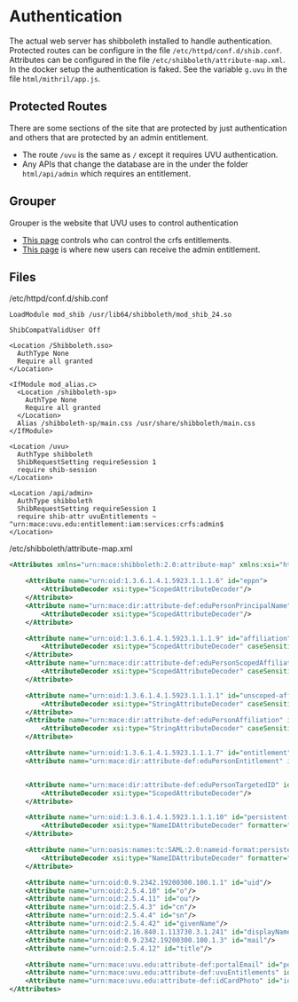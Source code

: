 # Authentication

The actual web server has shibboleth installed to handle authentication. Protected routes can be configure in the file `/etc/httpd/conf.d/shib.conf`. Attributes can be configured in the file `/etc/shibboleth/attribute-map.xml`. In the docker setup the authentication is faked. See the variable `g.uvu` in the file `html/mithril/app.js`.

## Protected Routes

There are some sections of the site that are protected by just authentication and others that are protected by an admin entitlement.

* The route `/uvu` is the same as `/` except it requires UVU authentication.
* Any APIs that change the database are in the under the folder `html/api/admin` which requires an entitlement.

## Grouper

Grouper is the website that UVU uses to control authentication

* [This page](https://grouper.uvu.edu/grouper/grouperUi/app/UiV2Main.index?operation=UiV2Stem.stemPrivileges&stemId=008aa814a2674d0b8f6a757195053fcc) controls who can control the crfs entitlements.
* [This page](https://grouper.uvu.edu/grouper/grouperUi/app/UiV2Main.index?operation=UiV2Group.viewGroup&groupId=e1eabcd1914e4f1d850919e1199a58bc) is where new users can receive the admin entitlement.


## Files

/etc/httpd/conf.d/shib.conf
```xampp
LoadModule mod_shib /usr/lib64/shibboleth/mod_shib_24.so

ShibCompatValidUser Off

<Location /Shibboleth.sso>
  AuthType None
  Require all granted
</Location>

<IfModule mod_alias.c>
  <Location /shibboleth-sp>
    AuthType None
    Require all granted
  </Location>
  Alias /shibboleth-sp/main.css /usr/share/shibboleth/main.css
</IfModule>

<Location /uvu>
  AuthType shibboleth
  ShibRequestSetting requireSession 1
  require shib-session
</Location>

<Location /api/admin>
  AuthType shibboleth
  ShibRequestSetting requireSession 1
  require shib-attr uvuEntitlements ~ ^urn:mace:uvu.edu:entitlement:iam:services:crfs:admin$
</Location>
```

/etc/shibboleth/attribute-map.xml
```xml
<Attributes xmlns="urn:mace:shibboleth:2.0:attribute-map" xmlns:xsi="http://www.w3.org/2001/XMLSchema-instance">

    <Attribute name="urn:oid:1.3.6.1.4.1.5923.1.1.1.6" id="eppn">
        <AttributeDecoder xsi:type="ScopedAttributeDecoder"/>
    </Attribute>
    <Attribute name="urn:mace:dir:attribute-def:eduPersonPrincipalName" id="eppn">
        <AttributeDecoder xsi:type="ScopedAttributeDecoder"/>
    </Attribute>

    <Attribute name="urn:oid:1.3.6.1.4.1.5923.1.1.1.9" id="affiliation">
        <AttributeDecoder xsi:type="ScopedAttributeDecoder" caseSensitive="false"/>
    </Attribute>
    <Attribute name="urn:mace:dir:attribute-def:eduPersonScopedAffiliation" id="affiliation">
        <AttributeDecoder xsi:type="ScopedAttributeDecoder" caseSensitive="false"/>
    </Attribute>

    <Attribute name="urn:oid:1.3.6.1.4.1.5923.1.1.1.1" id="unscoped-affiliation">
        <AttributeDecoder xsi:type="StringAttributeDecoder" caseSensitive="false"/>
    </Attribute>
    <Attribute name="urn:mace:dir:attribute-def:eduPersonAffiliation" id="unscoped-affiliation">
        <AttributeDecoder xsi:type="StringAttributeDecoder" caseSensitive="false"/>
    </Attribute>

    <Attribute name="urn:oid:1.3.6.1.4.1.5923.1.1.1.7" id="entitlement"/>
    <Attribute name="urn:mace:dir:attribute-def:eduPersonEntitlement" id="entitlement"/>


    <Attribute name="urn:mace:dir:attribute-def:eduPersonTargetedID" id="targeted-id">
        <AttributeDecoder xsi:type="ScopedAttributeDecoder"/>
    </Attribute>

    <Attribute name="urn:oid:1.3.6.1.4.1.5923.1.1.1.10" id="persistent-id">
        <AttributeDecoder xsi:type="NameIDAttributeDecoder" formatter="$NameQualifier!$SPNameQualifier!$Name" defaultQualifiers="true"/>
    </Attribute>

    <Attribute name="urn:oasis:names:tc:SAML:2.0:nameid-format:persistent" id="persistent-id">
        <AttributeDecoder xsi:type="NameIDAttributeDecoder" formatter="$NameQualifier!$SPNameQualifier!$Name" defaultQualifiers="true"/>
    </Attribute>

    <Attribute name="urn:oid:0.9.2342.19200300.100.1.1" id="uid"/>
    <Attribute name="urn:oid:2.5.4.10" id="o"/>
    <Attribute name="urn:oid:2.5.4.11" id="ou"/>
    <Attribute name="urn:oid:2.5.4.3" id="cn"/>
    <Attribute name="urn:oid:2.5.4.4" id="sn"/>
    <Attribute name="urn:oid:2.5.4.42" id="givenName"/>
    <Attribute name="urn:oid:2.16.840.1.113730.3.1.241" id="displayName"/>
    <Attribute name="urn:oid:0.9.2342.19200300.100.1.3" id="mail"/>
    <Attribute name="urn:oid:2.5.4.12" id="title"/>

    <Attribute name="urn:mace:uvu.edu:attribute-def:portalEmail" id="portalMail"/>
    <Attribute name="urn:mace:uvu.edu:attribute-def:uvuEntitlements" id="uvuEntitlements"/>
    <Attribute name="urn:mace:uvu.edu:attribute-def:idCardPhoto" id="idCardPhoto"/>
</Attributes>
```
